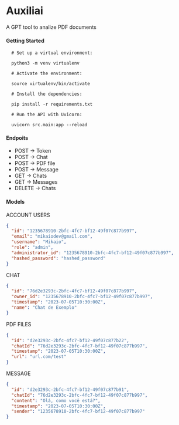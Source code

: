 # Auxiliai

A GPT tool to analize PDF documents

#### Getting Started

```shell
  # Set up a virtual environment:

  python3 -m venv virtualenv

  # Activate the environment:

  source virtualenv/bin/activate

  # Install the dependencies:

  pip install -r requirements.txt

  # Run the API with Uvicorn:

  uvicorn src.main:app --reload
```

#### Endpoits

- POST -> Token
- POST -> Chat
- POST -> PDF file
- POST -> Message
- GET -> Chats
- GET -> Messages
- DELETE -> Chats

#### Models

ACCOUNT USERS

```json
{
  "id": "1235678910-2bfc-4fc7-bf12-49f07c877b997",
  "email": "mikaiodev@gmail.com",
  "username": "Mikaio",
  "role": "admin",
  "administrator_id": "1235678910-2bfc-4fc7-bf12-49f07c877b997",
  "hashed_password": "hashed_password"
}
```

CHAT

```json
{
  "id": "76d2e3293c-2bfc-4fc7-bf12-49f07c877b997",
  "owner_id": "1235678910-2bfc-4fc7-bf12-49f07c877b997",
  "timestamp": "2023-07-05T10:30:00Z",
  "name": "Chat de Exemplo"
}
```

PDF FILES

```json
{
  "id": "d2e3293c-2bfc-4fc7-bf12-49f07c877b22",
  "chatId": "76d2e3293c-2bfc-4fc7-bf12-49f07c877b997",
  "timestamp": "2023-07-05T10:30:00Z",
  "url": "url.com/test"
}
```

MESSAGE

```json
{
  "id": "d2e3293c-2bfc-4fc7-bf12-49f07c877b91",
  "chatId": "76d2e3293c-2bfc-4fc7-bf12-49f07c877b997",
  "content": "Olá, como você está?",
  "timestamp": "2023-07-05T10:30:00Z",
  "sender": "1235678910-2bfc-4fc7-bf12-49f07c877b997"
}
```
